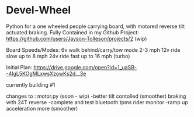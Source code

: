 # Devel-Wheel
Python for a one wheeled people carrying board, with motored reverse tilt actuated braking.
Fully Contained in my Github Project: https://github.com/users/Jayson-Tolleson/projects/2 (wip)

Board Speeds/Modes:
6v walk behind/carry/tow mode 2-3 mph
12v ride slow up to 8 mph
24v ride fast up to 16 mph (turbo)

Initial Plan:
https://drive.google.com/open?id=1_uaSB--4IgL5KOgMLxwsXzowKs2d__3e


currently building #1

changes to :  motor.py (soon - wip)
  -better tilt contolled (smoother) braking with 24T reverse
  -complete and test bluetooth tpms rider monitor
  -ramp up acceleration more (smoother)

